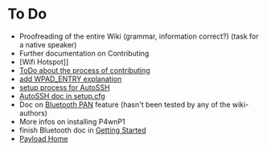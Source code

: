 # To Do

* Proofreading of the entire Wiki (grammar, information correct?) (task for a native speaker)
* Further documentation on Contributing
* [Wifi Hotspot]]
* [ToDo about the process of contributing](Contributing-Subfolder/Other-ways-to-contribute.md)
* [add WPAD_ENTRY explanation](Getting-Started-Subfolder/Setup.cfg.md)
* [setup process for AutoSSH](P4wnP1-W/AutoSSH.md)
* [AutoSSH doc in setup.cfg](Getting-Started-Subfolder/Setup.cfg.md)
* Doc on [Bluetooth PAN](P4wnP1-W/Bluetooth-Connectivity.md) feature (hasn't been tested by any of the wiki-authors)
* More infos on installing P4wnP1
* finish Bluetooth doc in [Getting Started](Getting-Started-Subfolder/Getting-Started.md)
* [Payload Home](Payload-Subfolder/Payload-Home.md)
